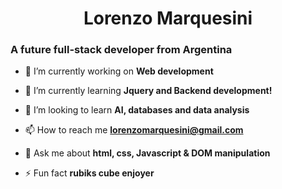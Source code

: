
<h1 align="center">Lorenzo Marquesini</h1>
<h3 align="left">A future full-stack developer from Argentina</h3>
  <p>
  
- 🔭 I’m currently working on **Web development**

- 🌱 I’m currently learning **Jquery and Backend development!**

- 👯 I’m looking to learn **AI, databases and data analysis**

- 📫 How to reach me **lorenzomarquesini@gmail.com**

- 💬 Ask me about **html, css, Javascript & DOM manipulation**

- ⚡ Fun fact **rubiks cube enjoyer**
  </p>
